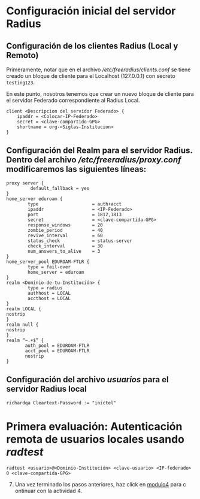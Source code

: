 # Configuración inicial del servidor Radius  

## Configuración de los clientes Radius (Local y Remoto)

Primeramente, notar que en el archivo */etc/freeradius/clients.conf* se tiene creado un bloque de cliente para el Localhost (127.0.0.1) con secreto `testing123`.

En este punto, nosotros tenemos que crear un nuevo bloque de cliente para el servidor Federado correspondiente al Radius Local.

```
client <Descripcion del servidor Federado> {
	ipaddr = <Colocar-IP-Federado>
	secret = <clave-compartido-GPG>
	shortname = org-<Siglas-Institucion>
}
```
## Configuración del Realm para el servidor Radius. Dentro del archivo */etc/freeradius/proxy.conf* modificaremos las siguientes líneas:
```
proxy server {
         default_fallback = yes
}
home_server eduroam { 
        type                    = auth+acct 
        ipaddr                  = <IP-Federado>
        port                    = 1812,1813
        secret                  = <clave-compartida-GPG> 
        response_windows        = 20 
        zombie_period           = 40 
        revive_interval         = 60 
        status_check            = status-server 
        check_interval          = 30 
        num_answers_to_alive    = 3 
} 
home_server_pool EDUROAM-FTLR { 
        type = fail-over 
        home_server = eduroam 
} 
realm <Dominio-de-tu-Institución> { 
        type = radius 
        authhost = LOCAL 
        accthost = LOCAL 
} 
realm LOCAL { 
nostrip 
} 
realm null { 
nostrip 
} 
realm “~.+$” { 
       auth_pool = EDUROAM-FTLR 
       acct_pool = EDUROAM-FTLR
       nostrip 
} 
```
## Configuración del archivo *usuarios* para el servidor Radius local
```
richardqa Cleartext-Password := "inictel"
```

# Primera evaluación: Autenticación remota de usuarios locales usando *radtest*

```
radtest <usuario>@<Dominio-Institución> <clave-usuario> <IP-federado> 0 <clave-compartida-GPG>
```
7. Una vez terminado los pasos anteriores, haz click en [modulo4](https://github.com/richardqa/curso-eduroam/blob/master/modulos/actividad4.md) para c
ontinuar con la actividad 4.
	
